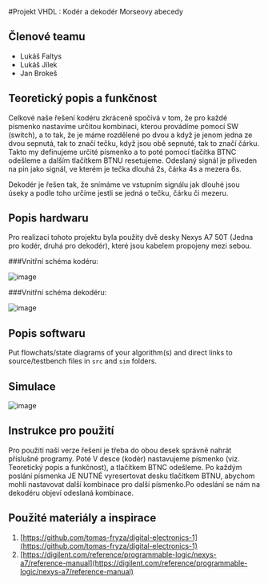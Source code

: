 #Projekt VHDL : Kodér a dekodér Morseovy abecedy

## Členové teamu

* Lukáš Faltys
* Lukáš Jílek
* Jan Brokeš

## Teoretický popis a funkčnost

Celkové naše řešení kodéru zkráceně spočívá v tom, že pro každé písmenko nastavíme určitou kombinaci, kterou provádíme pomocí SW (switch), a to tak, že je máme rozdělené po dvou a když je jenom jedna ze dvou sepnutá, tak to značí tečku, když jsou obě sepnuté, tak to značí čárku. Takto my definujeme určité písmenko a to poté pomocí tlačítka BTNC odešleme a dalším tlačítkem BTNU resetujeme. Odeslaný signál je přiveden na pin jako signál, ve kterém je tečka dlouhá 2s, čárka 4s a mezera 6s.

Dekodér je řešen tak, že snímáme ve vstupním signálu jak dlouhé jsou úseky a podle toho určíme jestli se jedná o tečku, čárku či mezeru.

## Popis hardwaru

Pro realizaci tohoto projektu byla použity dvě desky Nexys A7 50T (Jedna pro kodér, druhá pro dekodér), které jsou kabelem propojeny mezi sebou.

###Vnitřní schéma kodéru:

![image](https://user-images.githubusercontent.com/124742212/235740401-d74fb1d0-9c74-4a3d-91b8-5748d14141f3.png)

###Vnitřní schéma dekodéru:

![image](https://user-images.githubusercontent.com/124742212/235740480-2eea7b35-88c7-456b-aedd-b8b195320f13.png)


## Popis softwaru

Put flowchats/state diagrams of your algorithm(s) and direct links to source/testbench files in `src` and `sim` folders. 

## Simulace

![image](https://user-images.githubusercontent.com/124742212/235743084-db3f3026-a3d9-4f3f-a50b-3695f625b376.png)

## Instrukce pro použití

Pro použití naší verze řešení je třeba do obou desek správně nahrát příslušné programy. Poté V desce (kodér) nastavujeme písmenko (viz. Teoretický popis a funkčnost), a tlačítkem BTNC odešleme. Po každým poslání písmenka JE NUTNÉ vyresertovat desku tlačítkem BTNU, abychom mohli nastavovat další kombinace pro další písmenko.Po odeslání se nám na dekodéru objeví odeslaná kombinace.

## Použité materiály a inspirace

1. [https://github.com/tomas-fryza/digital-electronics-1](https://github.com/tomas-fryza/digital-electronics-1)
2. [https://digilent.com/reference/programmable-logic/nexys-a7/reference-manual](https://digilent.com/reference/programmable-logic/nexys-a7/reference-manual)
